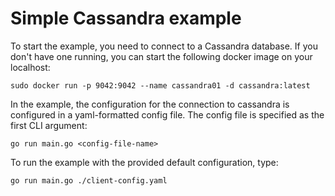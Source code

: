 # Simple Cassandra example

To start the example, you need to connect to a Cassandra database. If you 
don't have one running, you can start the following docker image on your
localhost:

```
sudo docker run -p 9042:9042 --name cassandra01 -d cassandra:latest
```

In the example, the configuration for the connection to cassandra is 
configured in a yaml-formatted config file. The config file is specified as
the first CLI argument:

```
go run main.go <config-file-name>
```

To run the example with the provided default configuration, type:

```
go run main.go ./client-config.yaml
```
